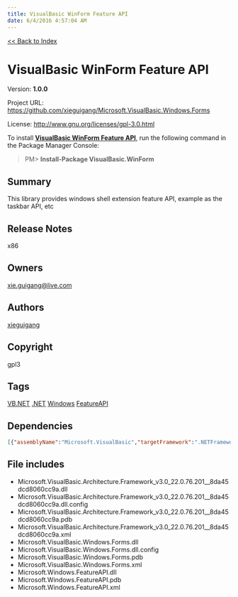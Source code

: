 ```yaml
---
title: VisualBasic WinForm Feature API
date: 6/4/2016 4:57:04 AM
---
```


[<< Back to Index](../index.html)
# VisualBasic WinForm Feature API

Version: **1.0.0**

Project URL: https://github.com/xieguigang/Microsoft.VisualBasic.Windows.Forms

License: http://www.gnu.org/licenses/gpl-3.0.html

To install **[VisualBasic WinForm Feature API](https://www.nuget.org/packages/VisualBasic.WinForm/)**, run the following command in the Package Manager Console:
> PM>  **Install-Package VisualBasic.WinForm**


## Summary


This library provides windows shell extension feature API, example as the taskbar API, etc
## Release Notes
x86
## Owners
xie.guigang@live.com
## Authors
[xieguigang](https://www.nuget.org/profiles/xieguigang)
## Copyright
gpl3
## Tags
[VB.NET](https://www.nuget.org/packages?q=Tags%3A"VB.NET") [.NET](https://www.nuget.org/packages?q=Tags%3A".NET") [Windows](https://www.nuget.org/packages?q=Tags%3A"Windows") [FeatureAPI](https://www.nuget.org/packages?q=Tags%3A"FeatureAPI")
## Dependencies
```json
[{"assemblyName":"Microsoft.VisualBasic","targetFramework":".NETFramework4.6"}]
```


## File includes
+ Microsoft.VisualBasic.Architecture.Framework_v3.0_22.0.76.201__8da45dcd8060cc9a.dll<br />
+ Microsoft.VisualBasic.Architecture.Framework_v3.0_22.0.76.201__8da45dcd8060cc9a.dll.config<br />
+ Microsoft.VisualBasic.Architecture.Framework_v3.0_22.0.76.201__8da45dcd8060cc9a.pdb<br />
+ Microsoft.VisualBasic.Architecture.Framework_v3.0_22.0.76.201__8da45dcd8060cc9a.xml<br />
+ Microsoft.VisualBasic.Windows.Forms.dll<br />
+ Microsoft.VisualBasic.Windows.Forms.dll.config<br />
+ Microsoft.VisualBasic.Windows.Forms.pdb<br />
+ Microsoft.VisualBasic.Windows.Forms.xml<br />
+ Microsoft.Windows.FeatureAPI.dll<br />
+ Microsoft.Windows.FeatureAPI.pdb<br />
+ Microsoft.Windows.FeatureAPI.xml<br />

